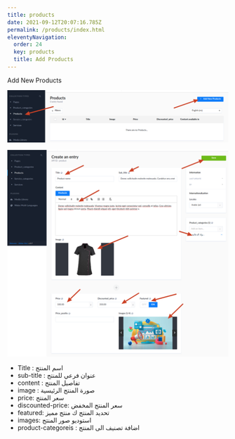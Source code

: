 ```yaml
---
title: products
date: 2021-09-12T20:07:16.785Z
permalink: /products/index.html
eleventyNavigation:
  order: 24
  key: products
  title: Add Products
---
```

Add New Products

![](/content/images/add-new-pro.png)

![](/content/images/singel-product.png)

* Title : اسم المنتج
* sub-title : عنوان فرعي للمنتج
* content : تفاصيل المنتج
* image : صورة المنتج الرئيسية
* price: سعر المنتج
* discounted-price: سعر المنتج المخفض
* featured: تحديد المنتج ك منتج مميز
* images: استوديو صور المنتج
* product-categoreis : اضافة تصنيف الى المنتج